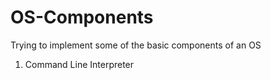 # OS-Components
Trying to implement some of the basic components of an OS 

1) Command Line Interpreter
